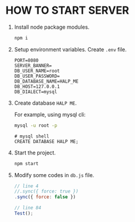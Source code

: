 # HOW TO START SERVER

1. Install node package modules.

    ```bash
    npm i
    ```

2. Setup environment variables. Create `.env` file.
    
    ```
    PORT=8080
    SERVER_BANNER=
    DB_USER_NAME=root
    DB_USER_PASSWORD=
    DB_DATABASE_NAME=HALP_ME
    DB_HOST=127.0.0.1
    DB_DIALECT=mysql
    ```

3. Create database `HALP ME`. 

    For example, using mysql cli:

    ```bash
    mysql -u root -p
    ```
    ```shell
    # mysql shell
    CREATE DATABASE HALP ME;
    ```

4. Start the project.

    ```bash
    npm start
    ```

5. Modify some codes in `db.js` file.

    ```javascript
    // line 4
    //.sync({ force: true })
    .sync({ force: false })

    // line 84
    Test();
    ```